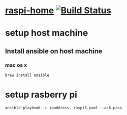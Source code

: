 # [raspi-home](https://github.com/garaemon/raspi-home.git) [![Build Status](https://travis-ci.org/garaemon/raspi-home.svg?branch=master)](https://travis-ci.org/garaemon/raspi-home)
# setup host machine

## Install ansible on host machine
### mac os x
```
brew install ansible
```

# setup rasberry pi
```
ansible-playbook -i ipaddress, raspi3.yaml --ask-pass
```
